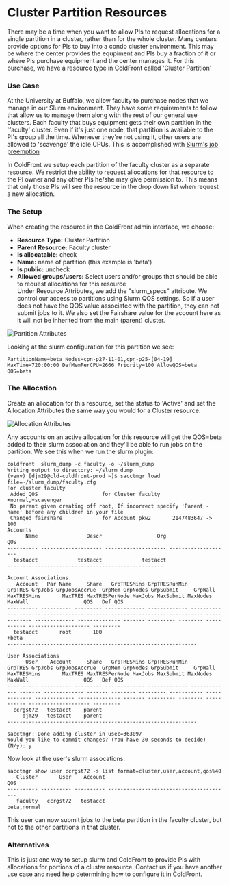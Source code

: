 # Cluster Partition Resources

There may be a time when you want to allow PIs to request allocations for a single partition in a cluster, rather than for the whole cluster.  Many centers provide options for PIs to buy into a condo cluster environment.  This may be where the center provides the equpiment and PIs buy a fraction of it or where PIs purchase equipment and the center manages it.  For this purchase, we have a resource type in ColdFront called 'Cluster Partition'

### Use Case
At the University at Buffalo, we allow faculty to purchase nodes that we manage in our Slurm environment.  They have some requirements to follow that allow us to manage them along with the rest of our general use clusters.  Each faculty that buys equipment gets their own partition in the 'faculty' cluster.  Even if it's just one node, that partition is available to the PI's group all the time.  Whenever they're not using it, other users are allowed to 'scavenge' the idle CPUs.  This is accomplished with [Slurm's job preemption](https://slurm.schedmd.com/preempt.html)  

In ColdFront we setup each partition of the faculty cluster as a separate resource.  We restrict the ability to request allocations for that resource to the PI owner and any other PIs he/she may give permission to.  This means that only those PIs will see the resource in the drop down list when request a new allocation.

### The Setup

When creating the resource in the ColdFront admin interface, we choose:
- **Resource Type:**  Cluster Partition   
- **Parent Resource:** Faculty cluster  
- **Is allocatable:** check  
- **Name:** name of partition (this example is 'beta')  
- **Is public:** uncheck
- **Allowed groups/users:**  Select users and/or groups that should be able to request allocations for this resource  
Under Resource Attributes, we add the "slurm_specs" attribute.  We control our access to partitions using Slurm QOS settings.  So if a user does not have the QOS value associated with the partition, they can not submit jobs to it.  We also set the Fairshare value for the account here as it will not be inherited from the main (parent) cluster.  

![Partition Attributes](../../images/partition.PNG)

Looking at the slurm configuration for this partition we see:  

```
PartitionName=beta Nodes=cpn-p27-11-01,cpn-p25-[04-19] MaxTime=720:00:00 DefMemPerCPU=2666 Priority=100 AllowQOS=beta QOS=beta
```

### The Allocation

Create an allocation for this resource, set the status to 'Active' and set the Allocation Attributes the same way you would for a Cluster resource.  

![Allocation Attributes](../../images/partition_allocation.PNG)

Any accounts on an active allocation for this resource will get the QOS=beta added to their slurm association and they'll be able to run jobs on the partition.  We see this when we run the slurm plugin:  

```
coldfront  slurm_dump -c faculty -o ~/slurm_dump
Writing output to directory: ~/slurm_dump
(venv) [djm29@cld-coldfront-prod ~]$ sacctmgr load file=~/slurm_dump/faculty.cfg
For cluster faculty
 Added QOS                     for Cluster faculty    +normal,+scavenger
 No parent given creating off root, If incorrect specify 'Parent - name' before any children in your file
 Changed fairshare             for Account pkw2       2147483647 -> 100
Accounts
      Name                Descr                  Org                  QOS
---------- -------------------- -------------------- --------------------
  testacct             testacct             testacct
---------------------------------------------------

Account Associations
   Account   Par Name     Share   GrpTRESMins GrpTRESRunMin       GrpTRES GrpJobs GrpJobsAccrue  GrpMem GrpNodes GrpSubmit     GrpWall   MaxTRESMins       MaxTRES MaxTRESPerNode MaxJobs MaxSubmit MaxNodes     MaxWall                  QOS   Def QOS
---------- ---------- --------- ------------- ------------- ------------- ------- ------------- ------- -------- --------- ----------- ------------- ------------- -------------- ------- --------- -------- ----------- -------------------- ---------
  testacct       root       100                                                                                                                                                                                                         +beta
--------------------------------------------------------------

User Associations
      User    Account     Share   GrpTRESMins GrpTRESRunMin       GrpTRES GrpJobs GrpJobsAccrue  GrpMem GrpNodes GrpSubmit     GrpWall   MaxTRESMins       MaxTRES MaxTRESPerNode MaxJobs MaxSubmit MaxNodes     MaxWall                  QOS   Def QOS
---------- ---------- --------- ------------- ------------- ------------- ------- ------------- ------- -------- --------- ----------- ------------- ------------- -------------- ------- --------- -------- ----------- -------------------- ---------
  ccrgst72   testacct    parent                                                                                                     
     djm29   testacct    parent                                                                                                     
--------------------------------------------------------------

sacctmgr: Done adding cluster in usec=363097
Would you like to commit changes? (You have 30 seconds to decide)
(N/y): y

```
Now look at the user's slurm assocations:  

```
sacctmgr show user ccrgst72 -s list format=cluster,user,account,qos%40
   Cluster       User    Account                                      QOS
---------- ---------- ---------- ----------------------------------------
   faculty   ccrgst72   testacct                             beta,normal
```
This user can now submit jobs to the beta partition in the faculty cluster, but not to the other partitions in that cluster.  

### Alternatives  

This is just one way to setup slurm and ColdFront to provide PIs with allocations for portions of a cluster resource.  Contact us if you have another use case and need help determining how to configure it in ColdFront.
